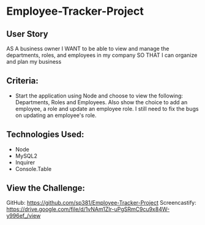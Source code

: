 # Employee-Tracker-Project

## User Story
AS A business owner
I WANT to be able to view and manage the departments, roles, and employees in my company
SO THAT I can organize and plan my business

## Criteria:
- Start the application using Node and choose to view the following: Departments, Roles and Employees. Also show the choice to add an employee, a role and update an employee role. I still need to fix the bugs on updating an employee's role. 


## Technologies Used: 
- Node 
- MySQL2
- Inquirer 
- Console.Table

## View the Challenge:

GitHub: https://github.com/sp381/Employee-Tracker-Project 
Screencastify: https://drive.google.com/file/d/1vNAm1ZIr-uPgSRmC9cu9x84W-y996ef_/view 